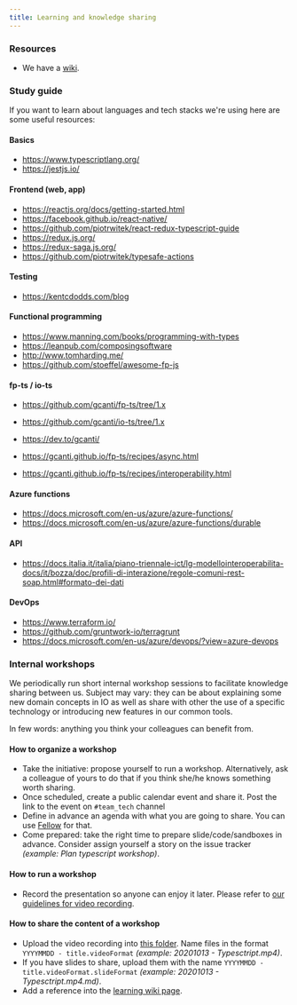 ```yaml
---
title: Learning and knowledge sharing
---
```


### Resources

- We have a [wiki](https://sites.google.com/pagopa.it/io-wiki/io-home).

### Study guide

If you want to learn about languages and tech stacks we're using here are
some useful resources:

#### Basics

- https://www.typescriptlang.org/
- https://jestjs.io/

#### Frontend (web, app)

- https://reactjs.org/docs/getting-started.html
- https://facebook.github.io/react-native/
- https://github.com/piotrwitek/react-redux-typescript-guide
- https://redux.js.org/
- https://redux-saga.js.org/
- https://github.com/piotrwitek/typesafe-actions

#### Testing

- https://kentcdodds.com/blog

#### Functional programming

- https://www.manning.com/books/programming-with-types
- https://leanpub.com/composingsoftware
- http://www.tomharding.me/
- https://github.com/stoeffel/awesome-fp-js

#### fp-ts / io-ts

- https://github.com/gcanti/fp-ts/tree/1.x
- https://github.com/gcanti/io-ts/tree/1.x

- https://dev.to/gcanti/
- https://gcanti.github.io/fp-ts/recipes/async.html
- https://gcanti.github.io/fp-ts/recipes/interoperability.html

#### Azure functions

- https://docs.microsoft.com/en-us/azure/azure-functions/
- https://docs.microsoft.com/en-us/azure/azure-functions/durable

#### API

- https://docs.italia.it/italia/piano-triennale-ict/lg-modellointeroperabilita-docs/it/bozza/doc/profili-di-interazione/regole-comuni-rest-soap.html#formato-dei-dati

#### DevOps

- https://www.terraform.io/
- https://github.com/gruntwork-io/terragrunt
- https://docs.microsoft.com/en-us/azure/devops/?view=azure-devops

### Internal workshops

We periodically run short internal workshop sessions to facilitate knowledge sharing between us.
Subject may vary: they can be about explaining some new domain concepts in IO as well as share with other the use of a specific technology or introducing new features in our common tools.

In few words: anything you think your colleagues can benefit from.

#### How to organize a workshop

- Take the initiative: propose yourself to run a workshop. Alternatively, ask a colleague of yours to do that if you think she/he knows something worth sharing.
- Once scheduled, create a public calendar event and share it. Post the link to the event on `#team_tech` channel
- Define in advance an agenda with what you are going to share. You can use [Fellow](https://pagopa.fellow.app) for that.
- Come prepared: take the right time to prepare slide/code/sandboxes in advance. Consider assign yourself a story on the issue tracker _(example: Plan typescript workshop)_.

#### How to run a workshop

- Record the presentation so anyone can enjoy it later. Please refer to [our guidelines for video recording](https://github.com/pagopa/io-docs/blob/main/docs/io-handbook/communication.md#video-recordings).

#### How to share the content of a workshop

- Upload the video recording into [this folder](https://drive.google.com/drive/u/0/folders/1sqSQ7qnqvtDte8joCWziYmTRWmKd7fdt). Name files in the format `YYYYMMDD - title.videoFormat` _(example: 20201013 - Typesctript.mp4)_.
- If you have slides to share, upload them with the name `YYYYMMDD - title.videoFormat.slideFormat` _(example: 20201013 - Typesctript.mp4.md)_.
- Add a reference into the [learning wiki page](https://sites.google.com/pagopa.it/io-wiki/io-home/learning).
